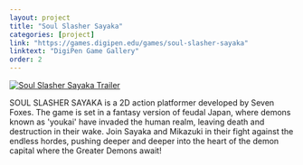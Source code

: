 ```yaml
---
layout: project
title: "Soul Slasher Sayaka"
categories: [project]
link: "https://games.digipen.edu/games/soul-slasher-sayaka"
linktext: "DigiPen Game Gallery"
order: 2
---
```

[![Soul Slasher Sayaka Trailer](http://img.youtube.com/vi/60PabkRCZ2k/maxresdefault.jpg)](http://www.youtube.com/watch?v=60PabkRCZ2k)

SOUL SLASHER SAYAKA is a 2D action platformer developed by Seven Foxes. The game is set in a fantasy version of feudal Japan, where demons known as 'youkai' have invaded the human realm, leaving death and destruction in their wake. Join Sayaka and Mikazuki in their fight against the endless hordes, pushing deeper and deeper into the heart of the demon capital where the Greater Demons await!
